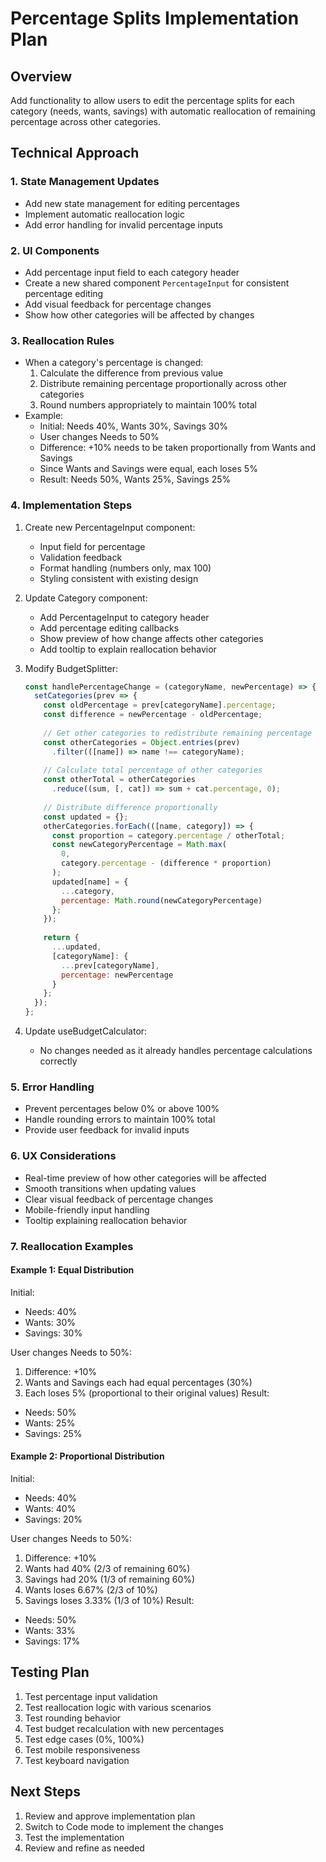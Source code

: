 # Percentage Splits Implementation Plan

## Overview
Add functionality to allow users to edit the percentage splits for each category (needs, wants, savings) with automatic reallocation of remaining percentage across other categories.

## Technical Approach

### 1. State Management Updates
- Add new state management for editing percentages
- Implement automatic reallocation logic
- Add error handling for invalid percentage inputs

### 2. UI Components
- Add percentage input field to each category header
- Create a new shared component `PercentageInput` for consistent percentage editing
- Add visual feedback for percentage changes
- Show how other categories will be affected by changes

### 3. Reallocation Rules
- When a category's percentage is changed:
  1. Calculate the difference from previous value
  2. Distribute remaining percentage proportionally across other categories
  3. Round numbers appropriately to maintain 100% total
- Example:
  * Initial: Needs 40%, Wants 30%, Savings 30%
  * User changes Needs to 50%
  * Difference: +10% needs to be taken proportionally from Wants and Savings
  * Since Wants and Savings were equal, each loses 5%
  * Result: Needs 50%, Wants 25%, Savings 25%

### 4. Implementation Steps

1. Create new PercentageInput component:
   - Input field for percentage
   - Validation feedback
   - Format handling (numbers only, max 100)
   - Styling consistent with existing design

2. Update Category component:
   - Add PercentageInput to category header
   - Add percentage editing callbacks
   - Show preview of how change affects other categories
   - Add tooltip to explain reallocation behavior

3. Modify BudgetSplitter:
   ```javascript
   const handlePercentageChange = (categoryName, newPercentage) => {
     setCategories(prev => {
       const oldPercentage = prev[categoryName].percentage;
       const difference = newPercentage - oldPercentage;
       
       // Get other categories to redistribute remaining percentage
       const otherCategories = Object.entries(prev)
         .filter(([name]) => name !== categoryName);
       
       // Calculate total percentage of other categories
       const otherTotal = otherCategories
         .reduce((sum, [, cat]) => sum + cat.percentage, 0);
       
       // Distribute difference proportionally
       const updated = {};
       otherCategories.forEach(([name, category]) => {
         const proportion = category.percentage / otherTotal;
         const newCategoryPercentage = Math.max(
           0, 
           category.percentage - (difference * proportion)
         );
         updated[name] = {
           ...category,
           percentage: Math.round(newCategoryPercentage)
         };
       });
       
       return {
         ...updated,
         [categoryName]: {
           ...prev[categoryName],
           percentage: newPercentage
         }
       };
     });
   };
   ```

4. Update useBudgetCalculator:
   - No changes needed as it already handles percentage calculations correctly

### 5. Error Handling
- Prevent percentages below 0% or above 100%
- Handle rounding errors to maintain 100% total
- Provide user feedback for invalid inputs

### 6. UX Considerations
- Real-time preview of how other categories will be affected
- Smooth transitions when updating values
- Clear visual feedback of percentage changes
- Mobile-friendly input handling
- Tooltip explaining reallocation behavior

### 7. Reallocation Examples

#### Example 1: Equal Distribution
Initial:
- Needs: 40%
- Wants: 30%
- Savings: 30%

User changes Needs to 50%:
1. Difference: +10%
2. Wants and Savings each had equal percentages (30%)
3. Each loses 5% (proportional to their original values)
Result:
- Needs: 50%
- Wants: 25%
- Savings: 25%

#### Example 2: Proportional Distribution
Initial:
- Needs: 40%
- Wants: 40%
- Savings: 20%

User changes Needs to 50%:
1. Difference: +10%
2. Wants had 40% (2/3 of remaining 60%)
3. Savings had 20% (1/3 of remaining 60%)
4. Wants loses 6.67% (2/3 of 10%)
5. Savings loses 3.33% (1/3 of 10%)
Result:
- Needs: 50%
- Wants: 33%
- Savings: 17%

## Testing Plan
1. Test percentage input validation
2. Test reallocation logic with various scenarios
3. Test rounding behavior
4. Test budget recalculation with new percentages
5. Test edge cases (0%, 100%)
6. Test mobile responsiveness
7. Test keyboard navigation

## Next Steps
1. Review and approve implementation plan
2. Switch to Code mode to implement the changes
3. Test the implementation
4. Review and refine as needed